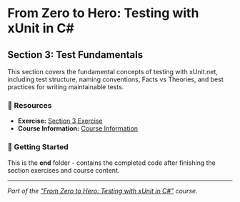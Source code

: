 # From Zero to Hero: Testing with xUnit in C# 

## Section 3: Test Fundamentals

This section covers the fundamental concepts of testing with xUnit.net, including test structure, naming conventions, Facts vs Theories, and best practices for writing maintainable tests.

### 🔗 Resources
- **Exercise:** [Section 3 Exercise](./exercise/README.md)
- **Course Information:** [Course Information](https://github.com/Dometrain/from-zero-to-hero-testing-with-xunit-in-csharp)

### 🚀 Getting Started
This is the **end** folder - contains the completed code after finishing the section exercises and course content.

---

*Part of the ["From Zero to Hero: Testing with xUnit in C#"](https://dometrain.com/course/from-zero-to-hero-testing-with-xunit-in-csharp/?ref=dometrain-github) course.*
